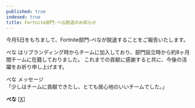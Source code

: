 ```yaml
---
published: true
indexed: true
title: Fortnite部門-ぺな脱退のお知らせ
---
```


今月5日をもちまして、Fortnite部門-ぺなが脱退することをご報告いたします。

ぺな はリブランディング時からチームに加入しており、部門設立時から約8ヶ月間チームに在籍しておりました。
これまでの貢献に感謝すると共に、今後の活躍をお祈り申し上げます。

ぺな メッセージ  
「少しはチームに貢献できたし、とても居心地のいいチームでした。」

**ぺな** [[X](https://x.com/Penaclip)]
